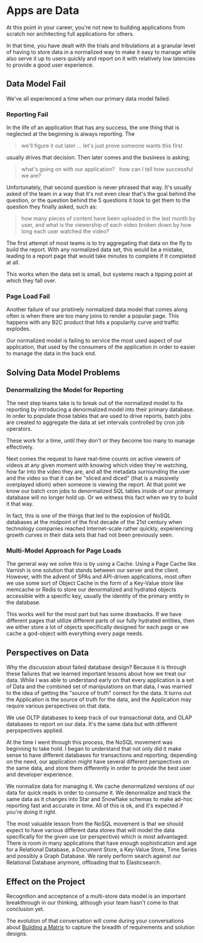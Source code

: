 # Apps are Data

At this point in your career, you're not new to building applications from scratch nor
architecting full applications for others.

In that time, you have dealt with the trials and tribulations at a granular level of having to
store data in a normalized way to make it easy to manage while also serve it up to users quickly
and report on it with relatively low latencies to provide a good user experience.

## Data Model Fail

We've all experienced a time when our primary data model failed.

### Reporting Fail

In the life of an application that has any success, the one thing that is neglected at the
beginning is always reporting.  The

> we'll figure it out later … let's just prove someone wants this first

usually drives that decision.  Then later comes and the business is asking;

> what's going on with our application?  
> how can I tell how successful we are?

Unfortunately, that second question is never phrased that way.  It's usually asked of the team
in a way that it's not even clear that's the goal behind the question, or the question behind the
5 questions it took to get them to the question they finally asked, such as:

> how many pieces of content have been uploaded in the last month by user, and what is the
> viewership of each video broken down by how long each user watched the video?

The first attempt of most teams is to try aggregating that data on the fly to build the
report.  With any normalized data set, this would be a mistake, leading to a report page that
would take minutes to complete if it completed at all.

This works when the data set is small, but systems reach a tipping point at which they fall over.

### Page Load Fail

Another failure of our pristinely normalized data model that comes along often is when there are
too many joins to render a popular page.  This happens with any B2C product that hits a popularity
curve and traffic explodes.

Our normalized model is failing to service the most used aspect of our application, that
used by the consumers of the application in order to easier to manage the data in the back end.

## Solving Data Model Problems

### Denormalizing the Model for Reporting

The next step teams take is to break out of the normalized model to fix reporting by introducing
a denormalized
model into their primary database.  In order to populate those tables that are used to drive
reports, batch jobs are created to aggregate the data at set intervals controlled by cron job
operators.

These work for a time, until they don't or they become too many to manage effectively.

Next comes the request to have real-time counts on active viewers of videos at any given moment
with knowing which video they're watching, how far into the video they are, and all the metadata
surrounding the user and the video so that it can be "sliced and diced" (that is a massively
overplayed idiom) when someone is viewing the report.  At that point we know our batch cron jobs
to denormalized SQL tables inside of our primary database will no longer hold up.  Or we witness
this fact when we try to build it that way.

In fact, this is one of the things that led to the explosion of NoSQL databases at the midpoint
of the first decade of the 21st century when technology companies reached Internet-scale rather
quickly, experiencing growth curves in their data sets that had not been previously seen.

### Multi-Model Approach for Page Loads

The general way we solve this is by using a Cache.  Using a Page Cache like Varnish is one
solution that stands between our server and the client.  However, with the advent of SPAs and
API-driven applications, most often we use some sort of Object Cache in the form of a Key-Value
store like memcache or Redis to store our denormalized and hydrated objects accessible with a
specific key, usually the identity of the primary entity in the database.

This works well for the most part but has some drawbacks.  If we have different pages that utilize
different parts of our fully hydrated entities, then we either store a lot of objects specifically
designed for each page or we cache a god-object with everything every page needs.

## Perspectives on Data

Why the discussion about failed database design?  Because it is through these failures that we
learned important lessons about how we treat our data.  While I was able to understand early on
that every
application is a set of Data and the combined set of manipulations on that data, I was married to
the idea of getting the "source of truth" correct for the data.  It turns out the Application is the source of
truth for the data, and the Application may require various perspectives on that data.

We use OLTP databases to keep track of our transactional data, and OLAP databases to report on our
data.  It's the same data but with different perpspectives applied.

At the time I went through this process, the NoSQL movement was beginning to take hold.  I began to understand
that not only did it make sense to have different databases for transactions and reporting,
depending on the need, our application might have several different perspectives on the same data,
and store them differently in order to provide the best user and developer experience.

We normalize data for managing it.  We cache denormalized versions of our data for quick reads in
order to consume it.
We denormalize and track the same data as it changes into Star and Snowflake schemas to make ad-hoc reporting fast and accurate in time.  All of this is ok,
and it's expected if you're doing it right.

The most valuable lesson from the NoSQL movement
is that we should expect to have various different data stores that will model the data specifically
for the given use (or perspective) which is most advantaged.  There is room in many applications
that have enough sophistication and age for a Relational Database, a Document Store, a Key-Value
Store, Time Series and possibly a Graph Database.  We rarely perform search against our Relational Database anymore, offloading that to Elasticsearch.

## Effect on the Project

Recognition and acceptance of a multi-store data model is an important breakthrough in our
thinking, although your team hasn't come to that conclusion yet.

The evolution of that conversation will come during your conversations about [Building a Matrix](matrix.md)
to capture the breadth of requirements and solution designs.
